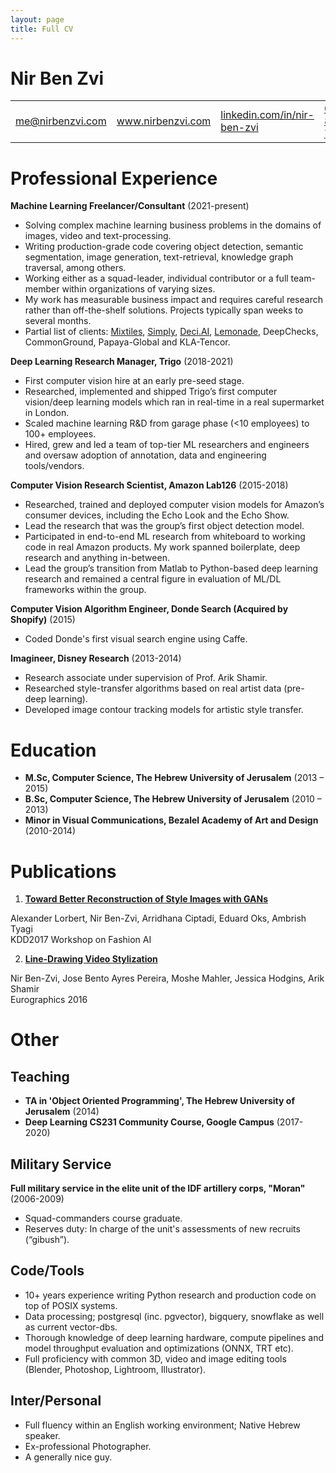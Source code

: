 ```yaml
---
layout: page
title: Full CV
---
```


# Nir Ben Zvi

<table style="width: 100%; text-align: left; border: none;">
  <tr>
    <td><a href="mailto:me@nirbenzvi.com">me@nirbenzvi.com</a></td>
    <td><a href="https://www.nirbenzvi.com">www.nirbenzvi.com</a></td>
    <td><a href="http://linkedin.com/in/nir-ben-zvi">linkedin.com/in/nir-ben-zvi</a></td>
    <td><a href="tel:0545-864-729">0545-864-729</a></td>
  </tr>
</table>


# Professional Experience

**Machine Learning Freelancer/Consultant** (2021-present)

* Solving complex machine learning business problems in the domains of images, video and text-processing.  
* Writing production-grade code covering object detection, semantic segmentation, image generation, text-retrieval, knowledge graph traversal, among others.  
* Working either as a squad-leader, individual contributor or a full team-member within organizations of varying sizes.  
* My work has measurable business impact and requires careful research rather than off-the-shelf solutions. Projects typically span weeks to several months.  
* Partial list of clients: [Mixtiles](https://mixtiles.com/), [Simply](https://hellosimply.com/), [Deci.AI](https://www.deci.ai), [Lemonade](https://www.lemonade.com/), DeepChecks, CommonGround, Papaya-Global and KLA-Tencor.

**Deep Learning Research Manager, Trigo** (2018-2021)

* First computer vision hire at an early pre-seed stage.  
* Researched, implemented and shipped Trigo’s first computer vision/deep learning models which ran in real-time in a real supermarket in London.  
* Scaled machine learning R\&D from garage phase (\<10 employees) to 100+ employees.  
* Hired, grew and led a team of top-tier ML researchers and engineers and oversaw adoption of annotation, data and engineering tools/vendors.

**Computer Vision Research Scientist, Amazon Lab126** (2015-2018)

* Researched, trained and deployed computer vision models for Amazon’s consumer devices, including the Echo Look and the Echo Show.  
* Lead the research that was the group’s first object detection model.  
* Participated in end-to-end ML research from whiteboard to working code in real Amazon products. My work spanned boilerplate, deep research and anything in-between.  
* Lead the group’s transition from Matlab to Python-based deep learning research and remained a central figure in evaluation of ML/DL frameworks within the group.

**Computer Vision Algorithm Engineer, Donde Search (Acquired by Shopify)** (2015)

* Coded Donde's first visual search engine using Caffe.

**Imagineer, Disney Research** (2013-2014)

* Research associate under supervision of Prof. Arik Shamir.  
* Researched style-transfer algorithms based on real artist data (pre-deep learning).  
* Developed image contour tracking models for artistic style transfer.

# Education

* **M.Sc, Computer Science, The Hebrew University of Jerusalem** (2013 – 2015\)  
* **B.Sc, Computer Science, The Hebrew University of Jerusalem** (2010 – 2013\)  
* **Minor in Visual Communications, Bezalel Academy of Art and Design** (2010-2014)

# Publications

1. [**Toward Better Reconstruction of Style Images with GANs**](https://assets.amazon.science/09/e3/53830ba14c14a1a413d3a6660fea/toward-better-reconstruction-of-style-images-with-gans.pdf)

Alexander Lorbert, Nir Ben-Zvi, Arridhana Ciptadi, Eduard Oks, Ambrish Tyagi  
KDD2017 Workshop on Fashion AI

2. [**Line-Drawing Video Stylization**](https://la.disneyresearch.com/publication/line-drawing-video-stylization/)

Nir Ben-Zvi,  Jose Bento Ayres Pereira, Moshe Mahler, Jessica Hodgins, Arik Shamir  
Eurographics 2016

# Other

## Teaching

* **TA in 'Object Oriented Programming', The Hebrew University of Jerusalem** (2014)  
* **Deep Learning CS231 Community Course, Google Campus** (2017-2020)

## Military Service

**Full military service in the elite unit of the IDF artillery corps, "Moran"** (2006-2009)

* Squad-commanders course graduate.  
* Reserves duty: In charge of the unit's assessments of new recruits (“gibush”).

## Code/Tools

* 10+ years experience writing Python research and production code on top of POSIX systems.  
* Data processing; postgresql (inc. pgvector), bigquery, snowflake as well as current vector-dbs.  
* Thorough knowledge of deep learning hardware, compute pipelines and model throughput evaluation and optimizations (ONNX, TRT etc).  
* Full proficiency with common 3D, video and image editing tools (Blender, Photoshop, Lightroom, Illustrator).

## Inter/Personal

* Full fluency within an English working environment; Native Hebrew speaker.  
* Ex-professional Photographer.  
* A generally nice guy.

